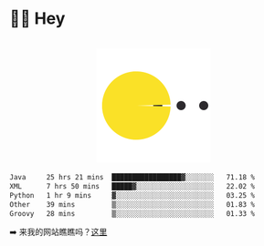 
# 👋🏻 Hey
<div align="center">
	<br>
	<img src="https://raw.githubusercontent.com/Aniket965/Aniket965/master/pacman.svg?sanitize=true" width="200" height="200">
	<br>
</div>

<!--START_SECTION:waka-->
```text
Java     25 hrs 21 mins  █████████████████▓░░░░░░░   71.18 % 
XML      7 hrs 50 mins   █████▓░░░░░░░░░░░░░░░░░░░   22.02 % 
Python   1 hr 9 mins     ▓░░░░░░░░░░░░░░░░░░░░░░░░   03.25 % 
Other    39 mins         ▒░░░░░░░░░░░░░░░░░░░░░░░░   01.83 % 
Groovy   28 mins         ▒░░░░░░░░░░░░░░░░░░░░░░░░   01.33 % 
```
<!--END_SECTION:waka-->

 ➡️  来我的网站瞧瞧吗？[这里](https://www.shaolongfei.com)
